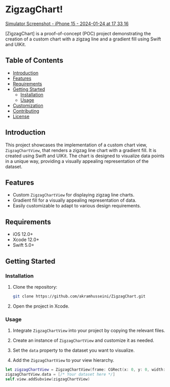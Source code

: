 # ZigzagChart!
[Simulator Screenshot - iPhone 15 - 2024-01-24 at 17 33 16](https://github.com/akramhusseini/testCharts/assets/46135977/666ffda2-46ed-4b18-80a0-7ee0d0cd4fa4)


[ZigzagChart] is a proof-of-concept (POC) project demonstrating the creation of a custom chart with a zigzag line and a gradient fill using Swift and UIKit.

## Table of Contents

- [Introduction](#introduction)
- [Features](#features)
- [Requirements](#requirements)
- [Getting Started](#getting-started)
  - [Installation](#installation)
  - [Usage](#usage)
- [Customization](#customization)
- [Contributing](#contributing)
- [License](#license)

## Introduction

This project showcases the implementation of a custom chart view, `ZigzagChartView`, that renders a zigzag line chart with a gradient fill. It is created using Swift and UIKit. The chart is designed to visualize data points in a unique way, providing a visually appealing representation of the dataset.

## Features

- Custom `ZigzagChartView` for displaying zigzag line charts.
- Gradient fill for a visually appealing representation of data.
- Easily customizable to adapt to various design requirements.

## Requirements

- iOS 12.0+
- Xcode 12.0+
- Swift 5.0+

## Getting Started

### Installation

1. Clone the repository:

    ```bash
    git clone https://github.com/akramhusseini/ZigzagChart.git
    ```

2. Open the project in Xcode.

### Usage

1. Integrate `ZigzagChartView` into your project by copying the relevant files.

2. Create an instance of `ZigzagChartView` and customize it as needed.

3. Set the `data` property to the dataset you want to visualize.

4. Add the `ZigzagChartView` to your view hierarchy.

```swift
let zigzagChartView = ZigzagChartView(frame: CGRect(x: 0, y: 0, width: 300, height: 200))
zigzagChartView.data = [/* Your dataset here */]
self.view.addSubview(zigzagChartView)
